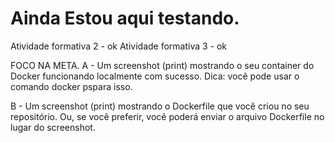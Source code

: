 # Ainda Estou aqui testando.

Atividade formativa 2 - ok 
Atividade formativa 3 - ok 

FOCO NA META.
A - Um screenshot (print) mostrando o seu container do Docker funcionando localmente com sucesso.
Dica: você pode usar o comando docker pspara isso.


B - Um screenshot (print) mostrando o Dockerfile que você criou no seu repositório.
Ou, se você preferir, você poderá enviar o arquivo Dockerfile no lugar do screenshot.

